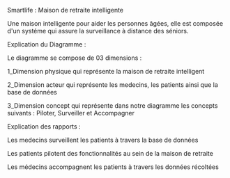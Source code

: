Smartlife : Maison de retraite intelligente 


Une maison intelligente pour aider les personnes âgées, elle est composée d'un systéme qui assure la surveillance à distance des séniors.


Explication du Diagramme : 

Le diagramme se compose de 03 dimensions :


1_Dimension physique qui représente la maison de retraite intelligent 


2_Dimension acteur qui représente les medecins, les patients ainsi que la base de données 


3_Dimension concept qui représente dans notre diagramme les concepts suivants : Piloter, Surveiller et Accompagner 


Explication des rapports : 


Les medecins surveillent les patients à travers la base de données


Les patients pilotent des fonctionnalités au sein de la maison de retraite 


Les médecins accompagnent les patients à travers les données récoltées 
